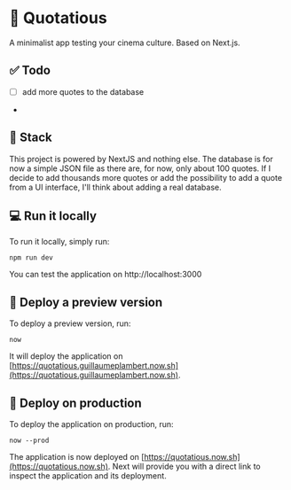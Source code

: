 # :movie_camera: Quotatious

A minimalist app testing your cinema culture. Based on Next.js.

## :white_check_mark: Todo

- [ ] add more quotes to the database
 +

## :construction: Stack

This project is powered by NextJS and nothing else. The database is for now a simple JSON file as there are, for now, only about 100 quotes. If I decide to add thousands more quotes or add the possibility to add a quote from a UI interface, I'll think about adding a real database.

## :computer: Run it locally

To run it locally, simply run:

```
npm run dev
```

You can test the application on http://localhost:3000

## :ship: Deploy a preview version

To deploy a preview version, run:

```
now
```

It will deploy the application on [https://quotatious.guillaumeplambert.now.sh](https://quotatious.guillaumeplambert.now.sh).

## :rocket: Deploy on production

To deploy the application on production, run:

```
now --prod
```

The application is now deployed on [https://quotatious.now.sh](https://quotatious.now.sh). Next will provide you with a direct link to inspect the application and its deployment.
